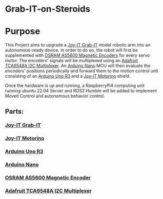 # Grab-IT-on-Steroids

# Purpose

This Project aims to upgrade a [Joy-IT Grab-IT](https://joy-it.net/de/products/Robot02) model robotic arm into an autonomous-ready device. In order to do so, the robot will first be supplemented with [OSRAM AS5600 Magnetic Encoders](https://ams-osram.com/products/sensor-solutions/position-sensors/ams-as5600-position-sensor) for every servo motor. The encoders' signals will be multiplexed using an [Adafruit TCA9548A I2C Multiplexer](https://learn.adafruit.com/adafruit-tca9548a-1-to-8-i2c-multiplexer-breakout/overview). An [Arduino Nano](https://store.arduino.cc/products/arduino-nano) MCU will then evaluate the encoders' positions periodically and forward them to the motion control unit consisting of an [Arduino Uno R3](https://store.arduino.cc/products/arduino-uno-rev3) and a [Joy-IT Motorino](https://joy-it.net/de/products/ARD-Moto3) shield.

Once the hardware is up and running, a RaspberryPi4 computing unit running ubuntu 22.04 Server and ROS2 Humble will be added to implement Moveit Control and autonomous behavior control.

## Parts:

### [Joy-IT Grab-IT](https://joy-it.net/de/products/Robot02)

### [Joy-IT Motorino](https://joy-it.net/de/products/ARD-Moto3)

### [Arduino Uno R3](https://store.arduino.cc/products/arduino-uno-rev3)

### [Arduino Nano](https://store.arduino.cc/products/arduino-nano)

### [OSRAM AS5600 Magnetic Encoder](https://ams-osram.com/products/sensor-solutions/position-sensors/ams-as5600-position-sensor)

### [Adafruit TCA9548A I2C Multiplexer](https://learn.adafruit.com/adafruit-tca9548a-1-to-8-i2c-multiplexer-breakout/overview)
